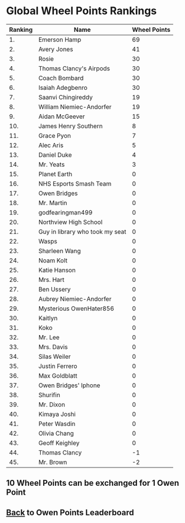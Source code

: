 # Global Wheel Points Rankings

|Ranking|Name|Wheel Points|
| ----------- | ----------- | ----------- |
|1.|Emerson Hamp|69|
|2.|Avery Jones|41|
|3.|Rosie|30|
|4.|Thomas Clancy's Airpods|30|
|5.|Coach Bombard|30|
|6.|Isaiah Adegbenro|30|
|7.|Saanvi Chingireddy|19|
|8.|William Niemiec-Andorfer|19|
|9.|Aidan McGeever|15|
|10.|James Henry Southern|8|
|11.|Grace Pyon|7|
|12.|Alec Aris|5|
|13.|Daniel Duke|4|
|14.|Mr. Yeats|3|
|15.|Planet Earth|0|
|16.|NHS Esports Smash Team|0|
|17.|Owen Bridges|0|
|18.|Mr. Martin|0|
|19.|godfearingman499|0|
|20.|Northview High School|0|
|21.|Guy in library who took my seat|0|
|22.|Wasps|0|
|23.|Sharleen Wang|0|
|24.|Noam Kolt|0|
|25.|Katie Hanson|0|
|26.|Mrs. Hart|0|
|27.|Ben Ussery|0|
|28.|Aubrey Niemiec-Andorfer|0|
|29.|Mysterious OwenHater856|0|
|30.|Kaitlyn|0|
|31.|Koko|0|
|32.|Mr. Lee|0|
|33.|Mrs. Davis|0|
|34.|Silas Weiler|0|
|35.|Justin Ferrero|0|
|36.|Max Goldblatt|0|
|37.|Owen Bridges' Iphone|0|
|38.|Shurifin|0|
|39.|Mr. Dixon|0|
|40.|Kimaya Joshi|0|
|41.|Peter Wasdin|0|
|42.|Olivia Chang|0|
|43.|Geoff Keighley|0|
|44.|Thomas Clancy|-1|
|45.|Mr. Brown|-2|

## 10 Wheel Points can be exchanged for 1 Owen Point

## [Back](../) to Owen Points Leaderboard